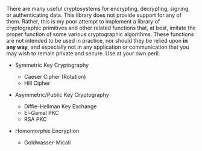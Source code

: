 There are many useful cryptosystems for encrypting, decrypting, signing, or authenticating data. This library does not provide support for any of them. Rather, this is my poor attempt to implement a library of cryptographic primitives and other related functions that, at best, imitate the proper function of some various cryptographic algorithms. These functions are not intended to be used in practice, nor should they be relied upon **in any way**, and especially not in any application or communication that you may wish to remain private and secure. Use at your own peril.

- Symmetric Key Cryptography
  * Caeser Cipher (Rotation)
  * Hill Cipher
  
- Asymmetric/Public Key Cryptography
  * Diffie-Hellman Key Exchange
  * El-Gamal PKC
  * RSA PKC

- Homomorphic Encryption
  * Goldwasser-Micali